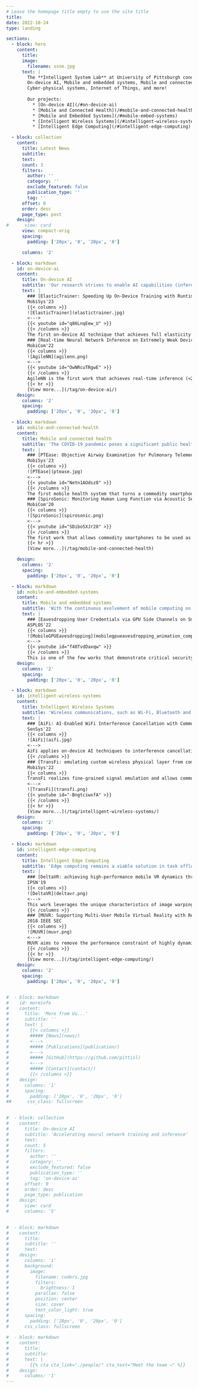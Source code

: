 ```yaml
---
# Leave the homepage title empty to use the site title
title:
date: 2022-10-24
type: landing

sections:
  - block: hero
    content:
      title:
      image:
        filename: ssoe.jpg
      text: |
        The **Intelligent System Lab** at University of Pittsburgh conducts research on
        On-device AI, Mobile and embedded systems, Mobile and connected health,
        Cyber-physical systems, Internet of Things, and more!
        
        Our projects:
          * [On-device AI](/#on-device-ai)
          * [Mobile and Connected Health](/#mobile-and-connected-health)
          * [Mobile and Embedded Systems](/#mobile-embed-systems)
          * [Intelligent Wireless Systems](/#intelligent-wireless-systems)
          * [Intelligent Edge Computing](/#intelligent-edge-computing)

  - block: collection
    content:
      title: Latest News
      subtitle:
      text:
      count: 3
      filters:
        author: ''
        category: ''
        exclude_featured: false
        publication_type: ''
        tag: ''
      offset: 0
      order: desc
      page_type: post
    design:
#      view: card
      view: compact-orig
      spacing:
        padding: ['20px', '0', '20px', '0']

      columns: '2'

  - block: markdown
    id: on-device-ai
    content:
      title: On-device AI
      subtitle: 'Our research strives to enable AI capabilities (inference & training) on resource-constrained embedded devices in the IoT and tailor AI models to effectively support various system applications. We utilize fine-grained and explainable knowledge about AI model execution to determine the most efficient part of the model for on-device training and inference, and employ modular neural networks and incorporates domain knowledge of specific system applications into the neural network module design.'
      text: |
        ### [ElasticTrainer: Speeding Up On-Device Training with Runtime Elastic Tensor Selection](publication/2023-elastictrainer/) {id=elastictrainer}
        MobiSys'23  
        {{< columns >}}
        ![ElasticTrainer](elastictrainer.jpg)
        <--->
        {{< youtube id="q86LnqEew_U" >}}
        {{< /columns >}}
        The first on-device AI technique that achieves full elasticity of on-device training on resource-constrained mobile and embedded devices. By leveraging the principle of eXplainable AI (XAI) and evaluating the importance of different tensors in training, we allow fully flexible adaptation of the trainable neural network portion at runtime, according to the current training needs and online data patterns, to minimize the training cost without accuracy loss.
        ### [Real-time Neural Network Inference on Extremely Weak Devices: Agile Offloading with Explainable AI](publication/2022-agilenn/) {id=agilenn}
        MobiCom'22  
        {{< columns >}}
        ![AgileNN](agilenn.png)
        <--->
        {{< youtube id="OwNRcuTRgwE" >}}
        {{< /columns >}}
        AgileNN is the first work that achieves real-time inference (<20ms) of mainstream neural network models (e.g., ImageNet) on extremely weak MCUs (e.g., STM32 series with <1MB of memory), without impairing the inference accuracy. The usage of eXplainable AI (XAI) techniques allows >6x improvement of feature compressibility during offloading and >8x reduction of the local device's resource consumption.
        {{< hr >}}
        [View more...](/tag/on-device-ai/)
    design:
      columns: '2'
      spacing:
        padding: ['20px', '0', '20px', '0']

  - block: markdown
    id: mobile-and-connected-health
    content:
      title: Mobile and connected health
      subtitle: 'The COVID-19 pandemic poses a significant public health challenge, with the potential to overwhelm the healthcare system due to the high number of hospital visits. To address this issue, we are developing mobile sensing and AI techniques that allow individuals to self-evaluate possible COVID-19 infections at home using their smartphones. Our goal is to enable low-cost self-assessment and avoid unnecessary hospital visits by identifying other diseases that share similar symptoms with COVID-19, such as fever and shortness of breath. This research is urgently needed to alleviate the strain on the healthcare system and preserve medical resources for hospitalized patients, especially considering the rapid spread of the virus across the United States.'
      text: |
        ### [PTEase: Objective Airway Examination for Pulmonary Telemedicine using Commodity Smartphones](publication/2023-ptease/) {id=ptease}
        MobiSys'23  
        {{< columns >}}
        ![PTEase](ptease.jpg)
        <--->
        {{< youtube id="Netn1AOdsz8" >}}
        {{< /columns >}}
        The first mobile health system that turns a commodity smartphone into a fully functional pulmonary examination device to measure the internal physiological conditions of human airways, such as airway caliber, obstruction and possible inflammation. Information about these airway conditions could provide vital clues for precise and objective pulmonary disease evaluation.
        ### [SpiroSonic: Monitoring Human Lung Function via Acoustic Sensing on Commodity Smartphones](publication/2020-spirosonic) {id=spirosonic}
        MobiCom'20  
        {{< columns >}}
        ![SpiroSonic](spirosonic.png)
        <--->
        {{< youtube id="SDiboSXJr28" >}}
        {{< /columns >}}
        The first work that allows commodity smartphones to be used as a portable spirometer and provide accuracy lung function test results on par with clinical-grade spirometers. This is a collaborative work with the Children's Hospital of Pittsburgh, and could also potentially contribute to in-home evaluation of COVID-19 risks by allowing convenient out-of-clinic lung function evaluation.
        {{< hr >}}
        [View more...](/tag/mobile-and-connected-health)

    design:
      columns: '2'
      spacing:
        padding: ['20px', '0', '20px', '0']

  - block: markdown
    id: mobile-and-embedded-systems
    content:
      title: Mobile and embedded systems
      subtitle: 'With the continuous evolvement of mobile computing on embedded system platforms, our research focuses on the application of recent advances in mobile computataional needs. We investigate into improving the safety and performance of mobile computing tasks and the utilization of heterogeneous hardware resources on mobile platform.'
      text: |
        ### [Eavesdropping User Credentials via GPU Side Channels on Smartphones](publication/2022-mobile-gpu-eavesdropping/) {id=mobile-gpu-eavesdropping}
        ASPLOS'22  
        {{< columns >}}
        ![MobileGPUEavesdropping](mobilegpueavesdropping_animation_comp.gif)
        <--->
        {{< youtube id="f40TvdDaxqw" >}}
        {{< /columns >}}
        This is one of the few works that demonstrate critical security vulnerabilities of mainstream GPUs (QualComm Adreno GPU on Snapdragon SoCs) on smartphones, which allow an unprivileged attacker to eavesdrop the user's sensitive credentials such as app username and password.
    design:
      columns: '2'
      spacing:
        padding: ['20px', '0', '20px', '0']

  - block: markdown
    id: intelligent-wireless-systems
    content:
      title: Intelligent Wireless Systems
      subtitle: 'Wireless communications, such as Wi-Fi, Bluetooth and Zigbee, play an important role in IoT and mobile application. However, the noisy wireless channel conditions and interference makes such communication less effective. Our research focuses on physical layer designs, and apply AI-assisted techniques for intereference cancellation and efficiency improvement.'
      text: |
        ### [AiFi: AI-Enabled WiFi Interference Cancellation with Commodity PHY-Layer Information](publication/2022-aifi/) {id=aifi}
        SenSys'22  
        {{< columns >}}
        ![AiFi](aifi.jpg)
        <--->
        AiFi applies on-device AI techniques to interference cancellation in WiFi networks and enables generalizable interference cancellation on commodity WiFi devices without any extra RF hardware. By using neural network models to mimic WiFi network's PHY-layer operation, AiFi can be generally applied to different types of interference signals ranging from concurrent WiFi transmissions, ZigBee/Bluetooth to wireless baby monitors or even microwave oven, and improves the MAC-layer frame reception rate by 18x.
        {{< /columns >}}
        ### [TransFi: emulating custom wireless physical layer from commodity wifi](publication/2022-transfi/) {id=transfi}
        MobiSys'22  
        {{< columns >}}
        TransFi realizes fine-grained signal emulation and allows commodity WiFi devices to emulate custom wireless physical layer, including but not limited to, custom PHY-layer preambles and new ways of agile spectrum usage. It could also improve the performance of cross-technology communication and many other wireless applications by up to 50x, enabling high-speed data communication on par with commodity WiFi.
        <--->
        ![TransFi](transfi.png)
        {{< youtube id="-BngtciwxfA" >}}
        {{< /columns >}}
        {{< hr >}}
        [View more...](/tag/intelligent-wireless-systems/)
    design:
      columns: '2'
      spacing:
        padding: ['20px', '0', '20px', '0']

  - block: markdown
    id: intelligent-edge-computing
    content:
      title: Intelligent Edge Computing
      subtitle: 'Edge computing remains a viable solution in task offloading to balance between network latency and computational power. Our research focuses on the co-design between mobile and edge systems to achieve better efficiency on mobile applications with heavy workload, such as mobile VR rendering.'
      text: |
        ### [DeltaVR: achieving high-performance mobile VR dynamics through pixel reuse](publication/2019-deltavr/) {id=deltavr}
        IPSN'19  
        {{< columns >}}
        ![DeltaVR](deltavr.png)
        <--->
        This work leverages the unique characteristics of image warping used in current VR applications, and fundamentally expand the scope of image warping to the entire VR lifespan to precisely capture the fluctuations of VR scene due to VR dynamics. We implemented our design over Android OS and Unity VR application engine, and demonstrated that our design can maximize the mobile VR performance over highly dynamic VR scenarios with 95% less amount of VR frame data being transmitted.
        {{< /columns >}}
        ### [MUVR: Supporting Multi-User Mobile Virtual Reality with Resource Constrained Edge Cloud](publication/2018-muvr/) {id=muvr}
        2018 IEEE SEC  
        {{< columns >}}
        ![MUVR](muvr.png)
        <--->
        MUVR aims to remove the performance constraint of highly dynamic VR appliations by adaptively reusing the redundant VR frames being rendered for different VR users. The redundancy in each frame is decided at run-time by the edge cloud, which further reuses its redundant pixels compared with other frames. The design implementation over Android OS and Unity VR demonstrated that the design can reduce edge computation burden and transmitted VR frame data.
        {{< /columns >}}
        {{< hr >}}
        [View more...](/tag/intelligent-edge-computing/)
    design:
      columns: '2'
      spacing:
        padding: ['20px', '0', '20px', '0']


#  - block: markdown
#    id: moreinfo
#    content:
#      title: 'More from Us...'
#      subtitle: ''
#      text: |
#        {{< columns >}}
#        ##### [News](news/)
#        <--->
#        ##### [Publications](publication/)
#        <--->
#        ##### [GitHub](https://github.com/pittisl)
#        <--->
#        ##### [Contact](contact/)
#        {{< /columns >}}
#    design:
#      columns: '1'
#      spacing:
#        padding: ['20px', '0', '20px', '0']
##      css_class: fullscreen

  
#  - block: collection
#    content:
#      title: On-device AI
#      subtitle: 'Accelerating neural network training and inference'
#      text:
#      count: 5
#      filters:
#        author: ''
#        category: ''
#        exclude_featured: false
#        publication_type: ''
#        tag: 'on-device-ai'
#      offset: 0
#      order: desc
#      page_type: publication
#    design:
#      view: card
#      columns: '5'

  
#  - block: markdown
#    content:
#      title:
#      subtitle: ''
#      text:
#    design:
#      columns: '1'
#      background:
#        image: 
#          filename: coders.jpg
#          filters:
#            brightness: 1
#          parallax: false
#          position: center
#          size: cover
#          text_color_light: true
#      spacing:
#        padding: ['20px', '0', '20px', '0']
#      css_class: fullscreen
  
#  - block: markdown
#    content:
#      title:
#      subtitle:
#      text: |
#        {{% cta cta_link="./people/" cta_text="Meet the team →" %}}
#    design:
#      columns: '1'
---
```


